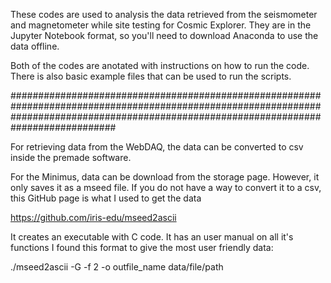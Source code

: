 These codes are used to analysis the data retrieved from the seismometer and magnetometer while site testing for Cosmic Explorer.
They are in the Jupyter Notebook format, so you'll need to download Anaconda to use the data offline.

Both of the codes are anotated with instructions on how to run the code. There is also basic example files that can be used to run the scripts.

###########################################################################################################################################################################################

For retrieving data from the WebDAQ, the data can be converted to csv inside the premade software.

For the Minimus, data can be download from the storage page. However, it only saves it as a mseed file.
If you do not have a way to convert it to a csv, this GitHub page is what I used to get the data

https://github.com/iris-edu/mseed2ascii

It creates an executable with C code. It has an user manual on all it's functions
I found this format to give the most user friendly data:

./mseed2ascii -G -f 2 -o outfile_name data/file/path
